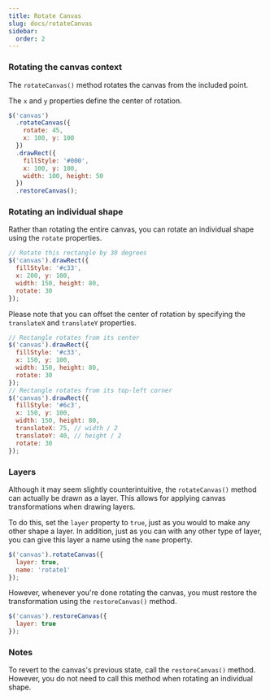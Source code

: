 ```yaml
---
title: Rotate Canvas
slug: docs/rotateCanvas
sidebar:
  order: 2
---
```


### Rotating the canvas context

The `rotateCanvas()` method rotates the canvas from the included point.

The `x` and `y` properties define the center of rotation.

```js
$('canvas')
  .rotateCanvas({
    rotate: 45,
    x: 100, y: 100
  })
  .drawRect({
    fillStyle: '#000',
    x: 100, y: 100,
    width: 100, height: 50
  })
  .restoreCanvas();
```

### Rotating an individual shape

Rather than rotating the entire canvas, you can rotate an individual shape using the `rotate` properties.

```js
// Rotate this rectangle by 30 degrees
$('canvas').drawRect({
  fillStyle: '#c33',
  x: 200, y: 100,
  width: 150, height: 80,
  rotate: 30
});
```

Please note that you can offset the center of rotation by specifying the `translateX` and `translateY` properties.

```js
// Rectangle rotates from its center
$('canvas').drawRect({
  fillStyle: '#c33',
  x: 150, y: 100,
  width: 150, height: 80,
  rotate: 30
});
// Rectangle rotates from its top-left corner
$('canvas').drawRect({
  fillStyle: '#6c3',
  x: 150, y: 100,
  width: 150, height: 80,
  translateX: 75, // width / 2
  translateY: 40, // height / 2
  rotate: 30
});
```

### Layers

Although it may seem slightly counterintuitive, the `rotateCanvas()` method can actually be drawn as a layer. This allows for applying canvas transformations when drawing layers.

To do this, set the `layer` property to `true`, just as you would to make any other shape a layer. In addition, just as you can with any other type of layer, you can give this layer a name using the `name` property.

```js
$('canvas').rotateCanvas({
  layer: true,
  name: 'rotate1'
});
```

However, whenever you're done rotating the canvas, you must restore the transformation using the `restoreCanvas()` method.

```js
$('canvas').restoreCanvas({
  layer: true
});
```

### Notes

To revert to the canvas's previous state, call the `restoreCanvas()` method. However, you do not need to call this method when rotating an individual shape.
